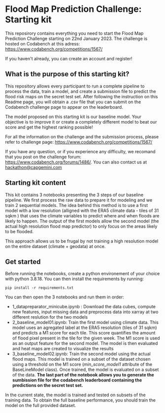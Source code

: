 # Flood Map Prediction Challenge: Starting kit

This reposirory contains everything you need to start the Flood Map Prediction Challenge starting on 22nd January 2023. The challenge is hosted on Codabench at this adress:
https://www.codabench.org/competitions/1567/

If you haven't already, you can create an account and register!

## What is the purpose of this starting kit?

This repository allows every participant to run a complete pipeline to process the data, train a model, and create a submission file to predict the flood risk maps on the secret test set. After following the instruction on this Readme page, you will obtain a .csv file that you can submit on the Codabench challenge page to appear on the leaderboard.

The model proposed on this starting kit is our baseline model. Your objective is to improve it or create a completely different model to beat our score and get the highest ranking possible!

For all the information on the challenge and the submission process, please refer to challenge page: https://www.codabench.org/competitions/1567/

If you have any question, or if you experience any difficulty, we recomand that you post on the challenge forum: https://www.codabench.org/forums/1486/. You can also contact us at hackathon@capgemini.com

## Starting kit content

This kit contains 3 notebooks presenting the 3 steps of our baseline pipeline. We first process the raw data to prepare it for modeling and we train 2 sequential models. The idea behind this method is to use a first model with a low resolution (alligned with the ERA5 climate data - tiles of 31 sqkm ) that uses the climate variables to predict where and when floods are likely to happen. The output of the first models allow the second model (the actual high resolution flood map predictor) to only focus on the areas likely to be flooded.

This approach allows us to be frugal by not training a high resolution model on the entire dataset (climate + geodata) at once. 


## Get started

Before running the notebooks, create a python environement of your choice with python 3.8.18. You can then install the requirements by running:
```
pip install -r requirements.txt
```

You can then open the 3 notebooks and run them in order:
* 1_datapreparator_minicube.ipynb : Download the data cubes, compute new features, input missing data and preprocess data into xarray at two different reslution for the two models
* 2_baseline_model01.ipynb: Train the first model using climate data. This model uses an agregated label at the ERA5 resolution (tiles of 31 sqkm) and predicts a M1 score for each tile. This score quantifies the amount of flood pixel present in the tile for the given week. The M1 score is used as an output feature for the second model. The model is then evaluated and heat maps are created to visualize the results
* 3_baseline_model02.ipynb: Train the second model using the actual flood maps. This model is trained on a subset of the dataset chosen using a threshold on the M1 score (*min_score_model1* attribute of the BaseLineModel class). Once trained, the model is evaluated on a subset of the data. **The last part of the notebook allows you to generate the sumbission file for the codabench leaderboard containing the predictions on the secret test set.**

In the current state, the model is trained and tested on subsets of the training data. To obtain the full baseline performance, you should train the model on the full provided dataset.



